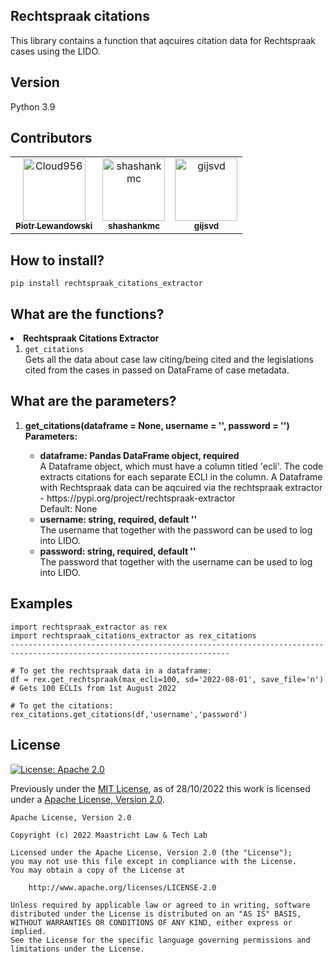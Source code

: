 ## Rechtspraak citations
This library contains a function that aqcuires citation data for Rechtspraak cases using the LIDO.

## Version
Python 3.9

## Contributors

<!-- readme: contributors,gijsvd -start -->
<table>
<tr>
    <td align="center">
        <a href="https://github.com/Cloud956">
            <img src="https://avatars.githubusercontent.com/u/24865274?v=4" width="100;" alt="Cloud956"/>
            <br />
            <sub><b>Piotr Lewandowski</b></sub>
        </a>
    </td>
    <td align="center">
        <a href="https://github.com/shashankmc">
            <img src="https://avatars.githubusercontent.com/u/3445114?v=4" width="100;" alt="shashankmc"/>
            <br />
            <sub><b>shashankmc</b></sub>
        </a>
    </td>
    <td align="center">
        <a href="https://github.com/gijsvd">
            <img src="https://avatars.githubusercontent.com/u/31765316?v=4" width="100;" alt="gijsvd"/>
            <br />
            <sub><b>gijsvd</b></sub>
        </a>
    </td>
</tr>
</table>
<!-- readme: contributors,gijsvd -end -->

## How to install?
<code>pip install rechtspraak_citations_extractor</code>

## What are the functions?
<li><b>Rechtspraak Citations Extractor</b>
<ol>
    <li><code>get_citations</code></li>
    Gets all the data about case law citing/being cited and the legislations cited from the cases in passed on DataFrame of case metadata.
</ol> </li>

## What are the parameters?
<ol>
    <li><strong>get_citations(dataframe = None, username = '', password = '')</strong></li>
    <strong>Parameters:</strong>
    <ul>
        <li><strong>dataframe: Pandas DataFrame object, required</strong></li>
        A Dataframe object, which must have a column titled 'ecli'. 
        The code extracts citations for each separate ECLI in the column. 
        A Dataframe with Rechtspraak data can be aqcuired via the rechtspraak extractor - https://pypi.org/project/rechtspraak-extractor
        <br>Default: None
        <li><strong>username: string, required, default ''</strong></li>
        The username that together with the password can be used to log into LIDO.
        <li><strong>password: string, required, default ''</strong></li>
        The password that together with the username can be used to log into LIDO.
    </ul>
</ol>


## Examples
```
import rechtspraak_extractor as rex
import rechtspraak_citations_extractor as rex_citations
-----------------------------------------------------------------------------------------------------------------------

# To get the rechtspraak data in a dataframe:
df = rex.get_rechtspraak(max_ecli=100, sd='2022-08-01', save_file='n')  # Gets 100 ECLIs from 1st August 2022

# To get the citations:
rex_citations.get_citations(df,'username','password')
```


## License
[![License: Apache 2.0](https://img.shields.io/github/license/maastrichtlawtech/extraction_libraries)](https://opensource.org/licenses/Apache-2.0)

Previously under the [MIT License](https://opensource.org/licenses/MIT), as of 28/10/2022 this work is licensed under a [Apache License, Version 2.0](https://opensource.org/licenses/Apache-2.0).
```
Apache License, Version 2.0

Copyright (c) 2022 Maastricht Law & Tech Lab

Licensed under the Apache License, Version 2.0 (the "License");
you may not use this file except in compliance with the License.
You may obtain a copy of the License at
    
    http://www.apache.org/licenses/LICENSE-2.0

Unless required by applicable law or agreed to in writing, software
distributed under the License is distributed on an "AS IS" BASIS,
WITHOUT WARRANTIES OR CONDITIONS OF ANY KIND, either express or implied.
See the License for the specific language governing permissions and
limitations under the License.
```
